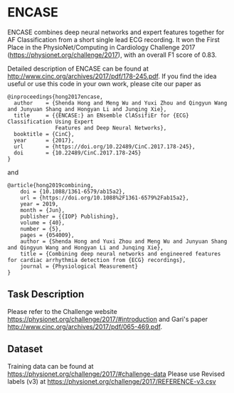 # ENCASE

ENCASE combines deep neural networks and expert features together for AF Classification from a short single lead ECG recording. It won the First Place in the PhysioNet/Computing in Cardiology Challenge 2017 (https://physionet.org/challenge/2017), with an overall F1 score of 0.83. 


Detailed description of ENCASE can be found at http://www.cinc.org/archives/2017/pdf/178-245.pdf. 
If you find the idea useful or use this code in your own work, please cite our paper as
```
@inproceedings{hong2017encase,
  author    = {Shenda Hong and Meng Wu and Yuxi Zhou and Qingyun Wang and Junyuan Shang and Hongyan Li and Junqing Xie},
  title     = {{ENCASE:} an ENsemble ClASsifiEr for {ECG} Classification Using Expert
               Features and Deep Neural Networks},
  booktitle = {CinC},
  year      = {2017},
  url       = {https://doi.org/10.22489/CinC.2017.178-245},
  doi       = {10.22489/CinC.2017.178-245}
}
```
and
```
@article{hong2019combining,
	doi = {10.1088/1361-6579/ab15a2},
	url = {https://doi.org/10.1088%2F1361-6579%2Fab15a2},
	year = 2019,
	month = {Jun},
	publisher = {{IOP} Publishing},
	volume = {40},
	number = {5},
	pages = {054009},
	author = {Shenda Hong and Yuxi Zhou and Meng Wu and Junyuan Shang and Qingyun Wang and Hongyan Li and Junqing Xie},
	title = {Combining deep neural networks and engineered features for cardiac arrhythmia detection from {ECG} recordings},
	journal = {Physiological Measurement}
}
```


## Task Description

Please refer to the Challenge website https://physionet.org/challenge/2017/#introduction and Gari's paper http://www.cinc.org/archives/2017/pdf/065-469.pdf. 

## Dataset

Training data can be found at https://physionet.org/challenge/2017/#challenge-data
Please use Revised labels (v3) at https://physionet.org/challenge/2017/REFERENCE-v3.csv
